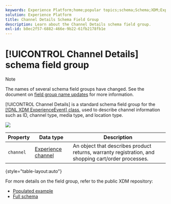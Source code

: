 ```yaml
---
keywords: Experience Platform;home;popular topics;schema;Schema;XDM;ExperienceEvent;fields;schemas;Schemas;Schema design;field group;field group;
solution: Experience Platform
title: Channel Details Schema Field Group
description: Learn about the Channel Details schema field group.
exl-id: b8ec2f57-6882-466e-9b22-61fb2178fb1e
---
```

# [!UICONTROL Channel Details] schema field group

>[!NOTE]
>
>The names of several schema field groups have changed. See the document on [field group name updates](../name-updates.md) for more information.

[!UICONTROL Channel Details] is a standard schema field group for the [[!DNL XDM ExperienceEvent] class](../../classes/experienceevent.md), used to describe channel information such as ID, channel type, media type, and location type.

![](../../images/field-groups/channel-details.png)

| Property | Data type | Description |
| --- | --- | --- |
| `channel` | [Experience channel](../../data-types/experience-channel.md)  | An object that describes product returns, warranty registration, and shopping cart/order processes. |

{style="table-layout:auto"}

For more details on the field group, refer to the public XDM repository:

* [Populated example](https://github.com/adobe/xdm/blob/master/components/fieldgroups/experience-event/experienceevent-channel.example.1.json)
* [Full schema](https://github.com/adobe/xdm/blob/master/components/fieldgroups/experience-event/experienceevent-channel.schema.json)
